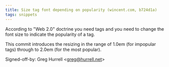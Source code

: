 ```yaml
---
title: Size tag font depending on popularity (wincent.com, b724d1a)
tags: snippets
---
```


According to "Web 2.0" doctrine you need tags and you need to change the font size to indicate the popularity of a tag.

This commit introduces the resizing in the range of 1.0em (for impopular tags) through to 2.0em (for the most popular).

Signed-off-by: Greg Hurrell &lt;greg@hurrell.net&gt;
